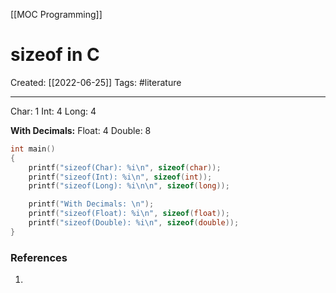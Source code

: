 [[MOC Programming]]

# sizeof in C
Created:  [[2022-06-25]]
Tags: #literature 

---
Char:         1
Int:            4
Long:        4

**With Decimals:**
Float:        4
Double:     8


```C
int main()
{
    printf("sizeof(Char): %i\n", sizeof(char));
    printf("sizeof(Int): %i\n", sizeof(int));
    printf("sizeof(Long): %i\n\n", sizeof(long));

    printf("With Decimals: \n");
    printf("sizeof(Float): %i\n", sizeof(float));
    printf("sizeof(Double): %i\n", sizeof(double));
}
```












### References
1. 